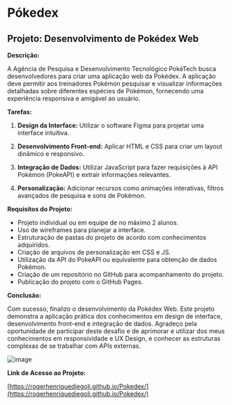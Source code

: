 # Pókedex
## Projeto: Desenvolvimento de Pokédex Web

**Descrição:**

A Agência de Pesquisa e Desenvolvimento Tecnológico PokéTech busca desenvolvedores para criar uma aplicação web da Pokédex. A aplicação deve permitir aos treinadores Pokémon pesquisar e visualizar informações detalhadas sobre diferentes espécies de Pokémon, fornecendo uma experiência responsiva e amigável ao usuário.

**Tarefas:**

1. **Design da Interface:** Utilizar o software Figma para projetar uma interface intuitiva.

2. **Desenvolvimento Front-end:** Aplicar HTML e CSS para criar um layout dinâmico e responsivo.

3. **Integração de Dados:** Utilizar JavaScript para fazer requisições à API Pokémon (PokeAPI) e extrair informações relevantes.

4. **Personalização:** Adicionar recursos como animações interativas, filtros avançados de pesquisa e sons de Pokémon.

**Requisitos do Projeto:**

- Projeto individual ou em equipe de no máximo 2 alunos.
- Uso de wireframes para planejar a interface.
- Estruturação de pastas do projeto de acordo com conhecimentos adquiridos.
- Criação de arquivos de personalização em CSS e JS.
- Utilização da API do PokeAPI ou equivalente para obtenção de dados Pokémon.
- Criação de um repositório no GitHub para acompanhamento do projeto.
- Publicação do projeto com o GitHub Pages.

**Conclusão:**

Com sucesso, finalizo o desenvolvimento da Pokédex Web. Este projeto demonstra a aplicação prática dos conhecimentos em design de interface, desenvolvimento front-end e integração de dados. Agradeço pela oportunidade de participar deste desafio e de aprimorar e utilizar dos meus conhecimentos em responsividade e UX Design, e conhecer as estruturas complexas de se trabalhar com APIs externas.

![image](https://github.com/rogerhenriquediegoli/Pokedex/assets/130858425/0faffb12-b782-4f1d-800a-6d03737631de)

**Link de Acesso ao Projeto:**

[https://rogerhenriquediegoli.github.io/Pokedex/](https://rogerhenriquediegoli.github.io/Pokedex/)
